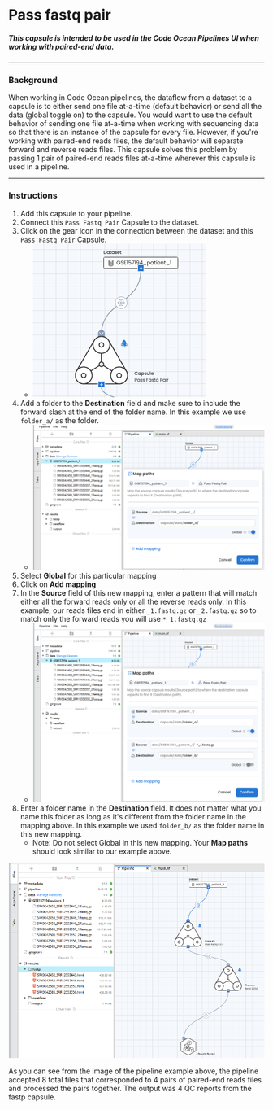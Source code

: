 # Pass fastq pair


##### This capsule is intended to be used in the Code Ocean Pipelines UI when working with paired-end data.

<hr>

### Background

When working in Code Ocean pipelines, the dataflow from a dataset to a capsule is to either send one file at-a-time (default behavior) or send all the data (global toggle on) to the capsule. You would want to use the default behavior of sending one file at-a-time when working with sequencing data so that there is an instance of the capsule for every file. However, if you're working with paired-end reads files, the default behavior will separate forward and reverse reads files. This capsule solves this problem by passing 1 pair of paired-end reads files at-a-time wherever this capsule is used in a pipeline. 

<hr>

### Instructions

1. Add this capsule to your pipeline.
2. Connect this `Pass Fastq Pair` Capsule to the dataset.
3. Click on the gear icon in the connection between the dataset and this `Pass Fastq Pair` Capsule.
    - ![gear_icon](images/gear_icon.png)
4. Add a folder to the **Destination** field and make sure to include the forward slash at the end of the folder name. In this example we use `folder_a/` as the folder.
    - ![first mapping](images/first_mapping.png)
5. Select **Global** for this particular mapping
6. Click on **Add mapping** 
7. In the **Source** field of this new mapping, enter a pattern that will match either all the forward reads only or all the reverse reads only. In this example, our reads files end in either `_1.fastq.gz` or `_2.fastq.gz` so to match only the forward reads you will use `*_1.fastq.gz`
    - ![second mapping](images/second_mapping.png)
8. Enter a folder name in the **Destination** field. It does not matter what you name this folder as long as it's different from the folder name in the mapping above. In this example we used `folder_b/` as the folder name in this new mapping.
    - Note: Do not select Global in this new mapping. Your **Map paths** should look similar to our example above. 


![second mapping](images/pipeline_view.png)

As you can see from the image of the pipeline example above, the pipeline accepted 8 total files that corresponded to 4 pairs of paired-end reads files and processed the pairs together. The output was 4 QC reports from the fastp capsule.
